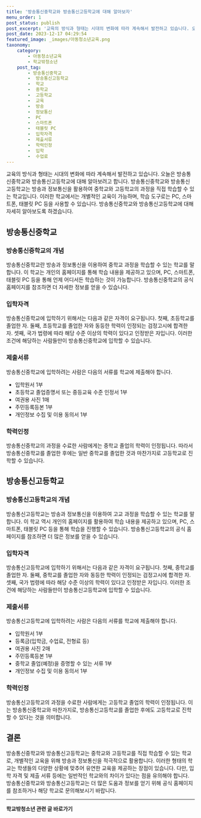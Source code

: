 ```yaml
---
title: '방송통신중학교와 방송통신고등학교에 대해 알아보자'
menu_order: 1
post_status: publish
post_excerpt: '교육의 방식과 형태는 시대의 변화에 따라 계속해서 발전하고 있습니다. 오늘은 방송통신중학교와 방송통신고등학교에 대해 알아보려고 합니다. 방송통신중학교와 방송통신고등학교는 방송과 정보통신을 활용하여 중학교와 고등학교의 과정을 직접 학습할 수 있는 학교입니다. 이러한 학교에서는 개별적인 교육이 가능하며, 학습 도구로는 PC, 스마트폰, 태블릿 PC 등을 사용할 수 있습니다. 방송통신중학교와 방송통신고등학교에 대해 자세히 알아보도록 하겠습니다.'
post_date: 2023-12-17 04:29:54
featured_image: _images/아동청소년교육.png
taxonomy:
    category:
        - 아동청소년교육
        - 학교밖청소년
    post_tag:
        - 방송통신중학교
        -  방송통신고등학교
        -  학교
        -  중학교
        -  고등학교
        -  교육
        -  방송
        -  정보통신
        -  PC
        -  스마트폰
        -  태블릿 PC
        -  입학자격
        -  제출서류
        -  학력인정
        -  입학
        -  수업료
---
```



교육의 방식과 형태는 시대의 변화에 따라 계속해서 발전하고 있습니다. 오늘은 방송통신중학교와 방송통신고등학교에 대해 알아보려고 합니다. 방송통신중학교와 방송통신고등학교는 방송과 정보통신을 활용하여 중학교와 고등학교의 과정을 직접 학습할 수 있는 학교입니다. 이러한 학교에서는 개별적인 교육이 가능하며, 학습 도구로는 PC, 스마트폰, 태블릿 PC 등을 사용할 수 있습니다. 방송통신중학교와 방송통신고등학교에 대해 자세히 알아보도록 하겠습니다.

## 방송통신중학교

### 방송통신중학교의 개념

방송통신중학교란 방송과 정보통신을 이용하여 중학교 과정을 학습할 수 있는 학교를 말합니다. 이 학교는 개인의 홈페이지를 통해 학습 내용을 제공하고 있으며, PC, 스마트폰, 태블릿 PC 등을 통해 언제 어디서든 학습하는 것이 가능합니다. 방송통신중학교의 공식 홈페이지를 참조하면 더 자세한 정보를 얻을 수 있습니다.

### 입학자격

방송통신중학교에 입학하기 위해서는 다음과 같은 자격이 요구됩니다. 첫째, 초등학교를 졸업한 자. 둘째, 초등학교를 졸업한 자와 동등한 학력이 인정되는 검정고시에 합격한 자. 셋째, 국가 법령에 따라 해당 수준 이상의 학력이 있다고 인정받은 자입니다. 이러한 조건에 해당하는 사람들만이 방송통신중학교에 입학할 수 있습니다.

### 제출서류

방송통신중학교에 입학하려는 사람은 다음의 서류를 학교에 제출해야 합니다.
- 입학원서 1부
- 초등학교 졸업증명서 또는 중등교육 수준 인정서 1부
- 여권용 사진 1매
- 주민등록등본 1부
- 개인정보 수집 및 이용 동의서 1부

### 학력인정

방송통신중학교의 과정을 수료한 사람에게는 중학교 졸업의 학력이 인정됩니다. 따라서 방송통신중학교를 졸업한 후에는 일반 중학교를 졸업한 것과 마찬가지로 고등학교로 진학할 수 있습니다.

## 방송통신고등학교

### 방송통신고등학교의 개념

방송통신고등학교는 방송과 정보통신을 이용하여 고교 과정을 학습할 수 있는 학교를 말합니다. 이 학교 역시 개인의 홈페이지를 활용하여 학습 내용을 제공하고 있으며, PC, 스마트폰, 태블릿 PC 등을 통해 학습을 진행할 수 있습니다. 방송통신고등학교의 공식 홈페이지를 참조하면 더 많은 정보를 얻을 수 있습니다.

### 입학자격

방송통신고등학교에 입학하기 위해서는 다음과 같은 자격이 요구됩니다. 첫째, 중학교를 졸업한 자. 둘째, 중학교를 졸업한 자와 동등한 학력이 인정되는 검정고시에 합격한 자. 셋째, 국가 법령에 따라 해당 수준 이상의 학력이 있다고 인정받은 자입니다. 이러한 조건에 해당하는 사람들만이 방송통신고등학교에 입학할 수 있습니다.

### 제출서류

방송통신고등학교에 입학하려는 사람은 다음의 서류를 학교에 제출해야 합니다.
- 입학원서 1부
- 등록금(입학금, 수업료, 전형료 등)
- 여권용 사진 2매
- 주민등록등본 1부
- 중학교 졸업(예정)을 증명할 수 있는 서류 1부
- 개인정보 수집 및 이용 동의서 1부

### 학력인정

방송통신고등학교의 과정을 수료한 사람에게는 고등학교 졸업의 학력이 인정됩니다. 이는 방송통신중학교와 마찬가지로, 방송통신고등학교를 졸업한 후에도 고등학교로 진학할 수 있다는 것을 의미합니다.

## 결론

방송통신중학교와 방송통신고등학교는 중학교와 고등학교를 직접 학습할 수 있는 학교로, 개별적인 교육을 위해 방송과 정보통신을 적극적으로 활용합니다. 이러한 형태의 학교는 학생들의 다양한 상황에 맞추어 유연한 교육을 제공하는 장점이 있습니다. 다만, 입학 자격 및 제출 서류 등에는 일반적인 학교와의 차이가 있다는 점을 유의해야 합니다. 방송통신중학교와 방송통신고등학교는 더 많은 도움과 정보를 얻기 위해 공식 홈페이지를 참조하거나 해당 학교로 문의해보시기 바랍니다.
<!-- wp:separator -->
<hr class="wp-block-separator has-alpha-channel-opacity"/>
<!-- /wp:separator -->

<!-- wp:group {"backgroundColor":"base","layout":{"type":"constrained"}} -->
<div class="wp-block-group has-base-background-color has-background"><!-- wp:paragraph {"align":"center","fontSize":"medium"} -->
<p class="has-text-align-center has-large-font-size"><strong>학교밖청소년 관련 글 바로가기</strong></p>
<!-- /wp:paragraph -->


<!-- wp:latest-posts
{"categories":[{"id":34677,"count":19,"description":"","link":"https://uknowlaw.com/category/%ed%95%99%ea%b5%90%eb%b0%96%ec%b2%ad%ec%86%8c%eb%85%84/","name":"학교밖청소년","slug":"학교밖청소년","taxonomy":"category","parent":0,"meta":[],"_links":{"self":[{"href":"https://uknowlaw.com/wp-json/wp/v2/categories/34677"}],"collection":[{"href":"https://uknowlaw.com/wp-json/wp/v2/categories"}],"about":[{"href":"https://uknowlaw.com/wp-json/wp/v2/taxonomies/category"}],"wp:post_type":[{"href":"https://uknowlaw.com/wp-json/wp/v2/posts?categories=34677"}],"curies":[{"name":"wp","href":"https://api.w.org/{rel}","templated":true}]}}],"postsToShow":100,"excerptLength":28,"postLayout":"grid","columns":2,"featuredImageAlign":"left","featuredImageSizeSlug":"large","fontSize":"small"} /--></div>
<!-- /wp:group -->